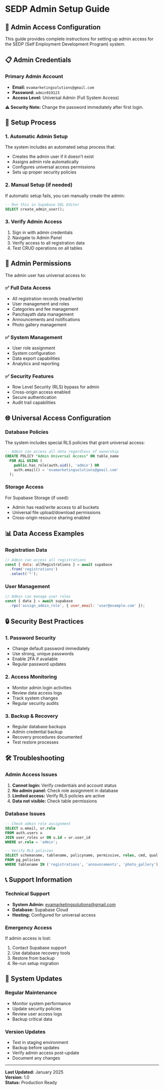 # SEDP Admin Setup Guide

## 🔐 Admin Access Configuration

This guide provides complete instructions for setting up admin access for the SEDP (Self Employment Development Program) system.

## 📋 Admin Credentials

### Primary Admin Account
- **Email:** `evamarketingsolutions@gmail.com`
- **Password:** `admin919123`
- **Access Level:** Universal Admin (Full System Access)

⚠️ **Security Note:** Change the password immediately after first login.

## 🚀 Setup Process

### 1. Automatic Admin Setup
The system includes an automated setup process that:
- Creates the admin user if it doesn't exist
- Assigns admin role automatically
- Configures universal access permissions
- Sets up proper security policies

### 2. Manual Setup (if needed)
If automatic setup fails, you can manually create the admin:

```sql
-- Run this in Supabase SQL Editor
SELECT create_admin_user();
```

### 3. Verify Admin Access
1. Sign in with admin credentials
2. Navigate to Admin Panel
3. Verify access to all registration data
4. Test CRUD operations on all tables

## 🔑 Admin Permissions

The admin user has universal access to:

### ✅ Full Data Access
- All registration records (read/write)
- User management and roles
- Categories and fee management
- Panchayath data management
- Announcements and notifications
- Photo gallery management

### ✅ System Management
- User role assignment
- System configuration
- Data export capabilities
- Analytics and reporting

### ✅ Security Features
- Row Level Security (RLS) bypass for admin
- Cross-origin access enabled
- Secure authentication
- Audit trail capabilities

## 🌐 Universal Access Configuration

### Database Policies
The system includes special RLS policies that grant universal access:

```sql
-- Admin can access all data regardless of ownership
CREATE POLICY "Admin Universal Access" ON table_name
  FOR ALL USING (
    public.has_role(auth.uid(), 'admin') OR 
    auth.email() = 'evamarketingsolutions@gmail.com'
  );
```

### Storage Access
For Supabase Storage (if used):
- Admin has read/write access to all buckets
- Universal file upload/download permissions
- Cross-origin resource sharing enabled

## 📊 Data Access Examples

### Registration Data
```javascript
// Admin can access all registrations
const { data: allRegistrations } = await supabase
  .from('registrations')
  .select('*');
```

### User Management
```javascript
// Admin can manage user roles
const { data } = await supabase
  .rpc('assign_admin_role', { user_email: 'user@example.com' });
```

## 🔒 Security Best Practices

### 1. Password Security
- Change default password immediately
- Use strong, unique passwords
- Enable 2FA if available
- Regular password updates

### 2. Access Monitoring
- Monitor admin login activities
- Review data access logs
- Track system changes
- Regular security audits

### 3. Backup & Recovery
- Regular database backups
- Admin credential backup
- Recovery procedures documented
- Test restore processes

## 🛠️ Troubleshooting

### Admin Access Issues
1. **Cannot login:** Verify credentials and account status
2. **No admin panel:** Check role assignment in database
3. **Limited access:** Verify RLS policies are active
4. **Data not visible:** Check table permissions

### Database Issues
```sql
-- Check admin role assignment
SELECT u.email, ur.role 
FROM auth.users u 
JOIN user_roles ur ON u.id = ur.user_id 
WHERE ur.role = 'admin';

-- Verify RLS policies
SELECT schemaname, tablename, policyname, permissive, roles, cmd, qual 
FROM pg_policies 
WHERE tablename IN ('registrations', 'announcements', 'photo_gallery');
```

## 📞 Support Information

### Technical Support
- **System Admin:** evamarketingsolutions@gmail.com
- **Database:** Supabase Cloud
- **Hosting:** Configured for universal access

### Emergency Access
If admin access is lost:
1. Contact Supabase support
2. Use database recovery tools
3. Restore from backup
4. Re-run setup migration

## 🔄 System Updates

### Regular Maintenance
- Monitor system performance
- Update security policies
- Review user access logs
- Backup critical data

### Version Updates
- Test in staging environment
- Backup before updates
- Verify admin access post-update
- Document any changes

---

**Last Updated:** January 2025  
**Version:** 1.0  
**Status:** Production Ready